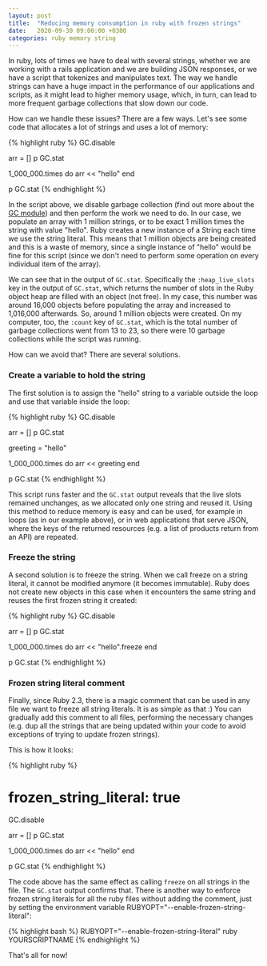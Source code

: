 ```yaml
---
layout: post
title:  "Reducing memory consumption in ruby with frozen strings"
date:   2020-09-30 09:00:00 +0300
categories: ruby memory string
---
```

In ruby, lots of times we have to deal with several strings, whether we are working with a rails application and we are building JSON responses, or we have a script that tokenizes and manipulates text. The way we handle strings can have a huge impact in the performance of our applications and scripts, as it might lead to higher memory usage, which, in turn, can lead to more frequent garbage collections that slow down our code.

How can we handle these issues? There are a few ways. Let's see some code that allocates a lot of strings and uses a lot of memory:

{% highlight ruby %}
GC.disable

arr = []
p GC.stat

1_000_000.times do
  arr << "hello"
end

p GC.stat
{% endhighlight %}

In the script above, we disable garbage collection (find out more about the <a href="https://ruby-doc.org/core-2.7.0/GC.html" target="_blank" rel="noopener nofollow">GC module</a>) and then perform the work we need to do. In our case, we populate an array with 1 million strings, or to be exact 1 million times the string with value "hello". Ruby creates a new instance of a String each time we use the string literal. This means that 1 million objects are being created and this is a waste of memory, since a single instance of "hello" would be fine for this script (since we don't need to perform some operation on every individual item of the array).

We can see that in the output of ```GC.stat```. Specifically the ```:heap_live_slots``` key in the output of ```GC.stat```, which returns the number of slots in the Ruby object heap are filled with an object (not free). In my case, this number was around 16,000 objects before populating the array and increased to 1,016,000 afterwards. So, around 1 million objects were created. On my computer, too, the ```:count``` key of ```GC.stat```, which is the total number of garbage collections went from 13 to 23, so there were 10 garbage collections while the script was running.

How can we avoid that? There are several solutions.

### Create a variable to hold the string

The first solution is to assign the "hello" string to a variable outside the loop and use that variable inside the loop:

{% highlight ruby %}
GC.disable

arr = []
p GC.stat

greeting = "hello"

1_000_000.times do
  arr << greeting
end

p GC.stat
{% endhighlight %}

This script runs faster and the ```GC.stat``` output reveals that the live slots remained unchanges, as we allocated only one string and reused it. Using this method to reduce memory is easy and can be used, for example in loops (as in our example above), or in web applications that serve JSON, where the keys of the returned resources (e.g. a list of products return from an API) are repeated.

### Freeze the string

A second solution is to freeze the string. When we call freeze on a string literal, it cannot be modified anymore (it becomes immutable). Ruby does not create new objects in this case when it encounters the same string and reuses the first frozen string it created:

{% highlight ruby %}
GC.disable

arr = []
p GC.stat

1_000_000.times do
  arr << "hello".freeze
end

p GC.stat
{% endhighlight %}

### Frozen string literal comment

Finally, since Ruby 2.3, there is a magic comment that can be used in any file we want to freeze all string literals. It is as simple as that :) You can gradually add this comment to all files, performing the necessary changes (e.g. dup all the strings that are being updated within your code to avoid exceptions of trying to update frozen strings).

This is how it looks:

{% highlight ruby %}
# frozen_string_literal: true

GC.disable

arr = []
p GC.stat

1_000_000.times do
  arr << "hello"
end

p GC.stat
{% endhighlight %}

The code above has the same effect as calling ```freeze``` on all strings in the file. The ```GC.stat``` output confirms that. There is another way to enforce frozen string literals for all the ruby files without adding the comment, just by setting the environment variable RUBYOPT="--enable-frozen-string-literal":

{% highlight bash %}
RUBYOPT="--enable-frozen-string-literal" ruby YOURSCRIPTNAME
{% endhighlight %}

That's all for now!
